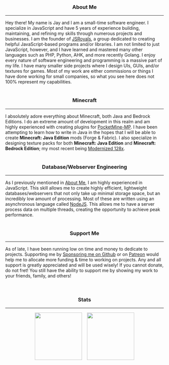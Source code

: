 <h3 align="center">About Me</h2><hr>
Hey there! My name is Jay and I am a small-time software engineer. I specialize in JavaScript and have 5 years of experience building, maintaining, and refining my skills through numerous projects and businesses. I am the founder of <a href="https://github.com/JSRoyals">JSRoyals</a>, a group dedicated to creating helpful JavaScript-based programs and/or libraries. I am not limited to just JavaScript, however, and I have learned and mastered many other languages such as PHP, Python, AHK, and more recently Golang. I enjoy every nature of software engineering and programming is a massive part of my life. I have many smaller side projects where I design UIs, GUIs, and/or textures for games. Most of my work are either commissions or things I have done working for small companies, so what you see here does not 100% represent my capabilities.
<br><br>
<h3 align="center">Minecraft</h3><hr>

I absolutely adore everything about Minecraft, both Java and Bedrock Editions. I do an extreme amount of development in this realm and am highly experienced with creating plugins for [PocketMine-MP](https://github.com/pmmp/PocketMine-MP). I have been attempting to learn how to write in Java in the hopes that I will be able to create __Minecraft: Java Edition__ mods (Forge & Fabric). I also specialize in designing texture packs for both __Minecraft: Java Edition__ and __Minecraft: Bedrock Edition__; my most recent being [Modernized 128x](https://github.com/xJustJqy/Modernized-128x).
<br><br>
<h3 align="center">Database/Webserver Engineering</h3><hr>

As I previously mentioned in [About Me](#about-me), I am highly experienced in JavaScript. This skill allows me to create highly efficient, lightweight databases/webservers that not only take up minimal storage space, but an incredibly low amount of processing. Most of these are written using an asynchronous language called [NodeJS](https://nodejs.org/en/about/). This allows me to have a server process data on multiple threads, creating the opportunity to achieve peak performance.
<br><br>
<h3 align="center">Support Me </h3><hr>

As of late, I have been running low on time and money to dedicate to projects. Supporting me by [Sponsoring me on Github](https://github.com/sponsors/xJustJqy) or on [Patreon](https://patreon.com/sir_e_of_cali) would help me to allocate more funding & time to working on projects. Any and all support is greatly appreciated and will be used wisely! If you cannot donate, do not fret! You still have the ability to support me by showing my work to your friends, family, and others!
<br><br><br>
<h3 align="center">Stats</h3><hr>

<div align="center"><img src="https://github-readme-stats.vercel.app/api?username=xJustJqy&show_icons=true&theme=dark" height=150>&nbsp;&nbsp;&nbsp;&nbsp;<img src="https://github-readme-stats.vercel.app/api/top-langs/?username=xJustJqy&hide=html,css&layout=compact&theme=dark" height=150></div>

